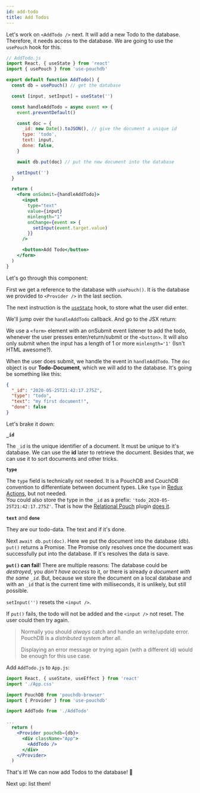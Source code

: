 ```yaml
---
id: add-todo
title: Add Todos
---
```


Let's work on `<AddTodo />` next. It will add a new Todo to the database. Therefore, it needs access to the
database. We are going to use the `usePouch` hook for this.

```jsx
// AddTodo.js
import React, { useState } from 'react'
import { usePouch } from 'use-pouchdb'

export default function AddTodo() {
  const db = usePouch() // get the database

  const [input, setInput] = useState('')

  const handleAddTodo = async event => {
    event.preventDefault()

    const doc = {
      _id: new Date().toJSON(), // give the document a unique id
      type: 'todo',
      text: input,
      done: false,
    }

    await db.put(doc) // put the new document into the database

    setInput('')
  }

  return (
    <form onSubmit={handleAddTodo}>
      <input
        type="text"
        value={input}
        minlength="1"
        onChange={event => {
          setInput(event.target.value)
        }}
      />

      <button>Add Todo</button>
    </form>
  )
}
```

Let's go through this component:

First we get a reference to the database with `usePouch()`. It is the database we provided to `<Provider />` in the
last section.

The next instruction is the [`useState`](https://reactjs.org/docs/hooks-reference.html#usestate) hook, to store
what the user did enter.

We'll jump over the `handleAddTodo` callback. And go to the JSX return:

We use a `<form>` element with an onSubmit event listener to add the todo, whenever the user presses
enter/return/submit or the `<button>`. It will also only submit when the input has a length of 1 or more
`minlength='1'` (Isn't HTML awesome?).

When the user does submit, we handle the event in `handleAddTodo`. The `doc` object is our **Todo-Document**, which
we will add to the database. It's going be something like this:

```json
{
  "_id": "2020-05-25T21:42:17.275Z",
  "type": "todo",
  "text": "my first document!",
  "done": false
}
```

Let's brake it down:

**`_id`**

The `_id` is the unique identifier of a document. It must be unique to it's database. We can use the **id** later
to retrieve the document. Besides that, we can use it to sort documents and other tricks.

**`type`**

The `type` field is technically not needed. It is a PouchDB and CouchDB convention to differentiate between
document types. Like `type` in [Redux Actions](https://redux.js.org/basics/actions), but not needed.<br />
You could also store the type in the `_id` as a prefix: `'todo_2020-05-25T21:42:17.275Z'`. That is how the
[Relational Pouch](https://github.com/pouchdb-community/relational-pouch) plugin
[does it](https://github.com/pouchdb-community/relational-pouch#how-does-it-work).

**`text`** and **`done`**

They are our todo-data. The text and if it's done.

Next `await db.put(doc)`. Here we put the document into the database (db). `put()` returns a Promise. The Promise
only resolves once the document was successfully put into the database. If it's resolves the data is save.

**`put()` can fail**! There are multiple reasons: The database could be _destroyed_, you _don't have access_ to it,
or there is already _a document with the same `_id`_. But, because we store the document on a local database and
with an `_id` that is the current time with milliseconds, it is unlikely, but still possible.

`setInput('')` resets the `<input />`.

If `put()` fails, the todo will not be added and the `<input />` not reset. The user could then try again.

> Normally you should _always_ catch and handle an write/update error. PouchDB is a _distributed_ system after all.
>
> Displaying an error message or trying again (with a different id) would be enough for this use case.

Add `AddTodo.js` to `App.js`:

```jsx
import React, { useState, useEffect } from 'react'
import './App.css'

import PouchDB from 'pouchdb-browser'
import { Provider } from 'use-pouchdb'

import AddTodo from './AddTodo'

...
  return (
    <Provider pouchdb={db}>
      <div className="App">
        <AddTodo />
      </div>
    </Provider>
  )
```

That's it! We can now add Todos to the database! 🎉

Next up: list them!
